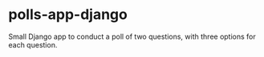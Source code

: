 # polls-app-django
Small Django app to conduct a poll of two questions, with three options for each question.
